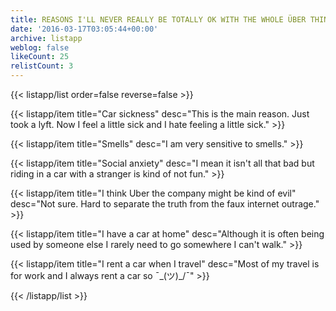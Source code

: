 ```yaml
---
title: REASONS I'LL NEVER REALLY BE TOTALLY OK WITH THE WHOLE ÜBER THING
date: '2016-03-17T03:05:44+00:00'
archive: listapp
weblog: false
likeCount: 25
relistCount: 3
---
```



{{< listapp/list order=false reverse=false >}}

   {{< listapp/item title="Car sickness"
      desc="This is the main reason. Just took a lyft. Now I feel a little sick and I hate feeling a little sick." >}}

   {{< listapp/item title="Smells"
      desc="I am very sensitive to smells." >}}

   {{< listapp/item title="Social anxiety"
      desc="I mean it isn't all that bad but riding in a car with a stranger is kind of not fun." >}}

   {{< listapp/item title="I think Uber the company might be kind of evil"
      desc="Not sure. Hard to separate the truth from the faux internet outrage." >}}

   {{< listapp/item title="I have a car at home"
      desc="Although it is often being used by someone else I rarely need to go somewhere I can't walk." >}}

   {{< listapp/item title="I rent a car when I travel"
      desc="Most of my travel is for work and I always rent a car so ¯\_(ツ)_/¯" >}}

{{< /listapp/list >}}
